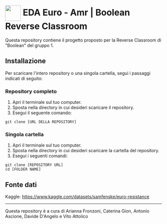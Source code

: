 <h1>
<img src="https://cdn-icons-png.flaticon.com/512/3408/3408751.png" style="width: 50px; height: 50px; vertical-align: middle;"> 
EDA Euro - Amr | Boolean Reverse Classroom
</h1>

Questa repository contiene il progetto proposto per la Reverse Classroom di "Boolean" del gruppo 1.

## Installazione

Per scaricare l'intero repository o una singola cartella, segui i passaggi indicati di seguito:

### Repository completo
1. Apri il terminale sul tuo computer.
2. Sposta nella directory in cui desideri scaricare il repository.
3. Esegui il seguente comando:

```
git clone [URL DELLA REPOSITORY]
```

### Singola cartella
1. Apri il terminale sul tuo computer.
2. Sposta nella directory in cui desideri scaricare la cartella del repository.
3. Esegui i seguenti comandi:

```
git clone [REPOSITORY URL]
cd [FOLDER NAME]
```

## Fonte dati
Kaggle: https://www.kaggle.com/datasets/samfenske/euro-resistance

---

Questa repository è a cura di Arianna Fronzoni, Caterina Gion, Antonio Ascione, Davide D'Angelo e Vito Attolico
